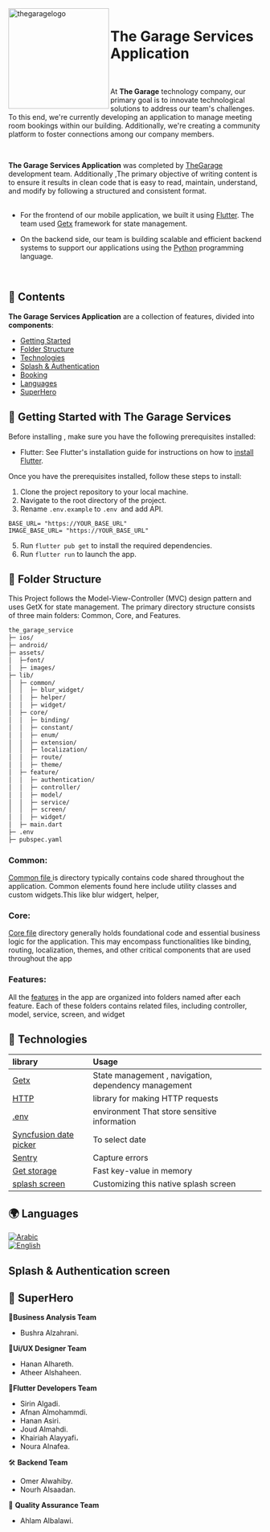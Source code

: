 <img align="left" width="200" height="full" src="https://github.com/afnanalmohd/uploadeImge/assets/53023171/a43b6c06-1ba8-43ed-9e5d-9e8eae93276e" alt="thegaragelogo" >

# The Garage Services Application


<br>

At  **The Garage** technology company, our primary goal is to innovate technological solutions to address our team's challenges. To this end, we're currently developing an application to manage meeting room bookings within our building.
 Additionally, we're creating a community platform to foster connections among our company members.

<br>

**The Garage Services Application** was completed by <a href="https://thegarage.sa">TheGarage</a> development team. Additionally ,The primary objective of writing 
content is to ensure it results in clean code that is easy to read, maintain, understand, and modify by following a structured and consistent format.
<br>
<br>
- For the frontend of our mobile application, we built it using <a href="https://docs.flutter.dev/get-started/install"> Flutter</a>.
The team used <a href="https://pub.dev/packages/get">Getx</a> framework for state management.

- On the backend side, our team is building scalable and efficient backend systems to support our applications using the <a href="https://www.python.org/doc/">Python</a> programming language.





<br>

## 🚧 Contents

**The Garage Services Application** are a collection of features, divided into **components**:
</b></b>


- [Getting Started](#started)
- [Folder Structure](#folder)
- [Technologies](#technologies)
- [Splash & Authentication](#authentication)
- [Booking](#booking)
- [Languages](#languages) 
- [SuperHero](#team) 




## 🚀  Getting Started  with  The Garage Services <a id="started"></a>

Before installing , make sure you have the following prerequisites installed:

- Flutter: See Flutter's installation guide for instructions on how to <a href="https://docs.flutter.dev/get-started/install">install Flutter</a>.

Once you have the prerequisites installed, follow these steps to install:

1. Clone the project repository to your local machine.
2. Navigate to the root directory of the project.
3. Rename `.env.example` to `.env `and add API.
 ``` 
 BASE_URL= "https://YOUR_BASE_URL"
 IMAGE_BASE_URL= "https://YOUR_BASE_URL"
 ``` 
5. Run `flutter pub get` to install the required dependencies.
6. Run `flutter run` to launch the app.





## 🔎 Folder Structure <a id="folder"></a>

This Project follows the Model-View-Controller (MVC) design pattern and uses GetX for state management. The primary directory structure consists of three main folders: Common, Core, and Features.

```bash
the_garage_service
├─ ios/
├─ android/
├─ assets/
│  ├─font/
│  ├─ images/
├─ lib/
│  ├─ common/
│  │  ├─ blur_widget/
│  │  ├─ helper/
│  │  ├─ widget/
│  ├─ core/
│  │  ├─ binding/
│  │  ├─ constant/
│  │  ├─ enum/
│  │  ├─ extension/
│  │  ├─ localization/
│  │  ├─ route/
│  │  ├─ theme/
│  ├─ feature/
│  │  ├─ authentication/
│  │  ├─ controller/
│  │  ├─ model/
│  │  ├─ service/
│  │  ├─ screen/
│  │  ├─ widget/
│  ├─ main.dart
├─ .env
├─ pubspec.yaml


```
### Common:

 <a href="https://github.com/The-Garage-Tech-Team/the_garage_services/tree/main/lib/common"> Common file </a> is directory typically contains code shared throughout the application. Common elements found here include utility classes and custom widgets.This like blur widgert, helper,


### Core:

 <a href="https://github.com/The-Garage-Tech-Team/the_garage_services/tree/main/lib/core">Core file</a> directory generally holds foundational code and essential business logic for the application. This may encompass functionalities like binding, routing, localization, themes, and other critical components that are used throughout the app 


### Features:

 All the <a href="https://github.com/The-Garage-Tech-Team/the_garage_services/tree/main/lib/feature">features</a> in the app are organized into folders named after each feature. Each of these folders contains related files, including controller, model, service, screen, and widget



## 💼 Technologies  <a id="technologies"></a>


| library  |         Usage 
| :-------- | :------------------------- |
| <a href="https://pub.dev/packages/get">Getx</a> |  State management , navigation, dependency management |
| <a href="https://pub.dev/packages/http">HTTP</a> | library for making HTTP requests |
| <a href="https://pub.dev/packages/flutter_dotenv">.env</a>|environment That store sensitive information|
| <a href="https://pub.dev/packages/syncfusion_flutter_datepicker"> Syncfusion date picker</a>|To select date 
| <a href="https://pub.dev/packages/sentry_flutter">Sentry</a>|Capture errors 
| <a href="https://pub.dev/packages/get_storage">Get storage</a>| Fast key-value in memory|
| <a href="https://pub.dev/packages/flutter_native_splash">splash screen </a>|Customizing this native splash screen|

## 🌍 Languages <a id="languages"></a>

[![Arabic](https://img.shields.io/badge/Language-Arabic-blue?style=for-the-badge)](README.md)
<br>
[![English](https://img.shields.io/badge/Language-English-yellow?style=for-the-badge)](README.md)


## Splash & Authentication screen  <a id="authentication"></a>  
  

## 🚀 SuperHero <a id="team"></a>   

📑**Business Analysis Team** 
  - Bushra Alzahrani.

🎨**Ui/UX Designer Team** 
  - Hanan Alhareth.
  - Atheer Alshaheen.

📱**Flutter Developers Team**
      
 -  Sirin Algadi.
 -  Afnan Almohammdi. 
 -  Hanan Asiri.
 -  Joud Almahdi.
 -  Khairiah Alayyafi،
 -  Noura Alnafea.

🛠️ **Backend Team** 
 -  Omer Alwahiby.
 -  Nourh Alsaadan.

🔦 **Quality Assurance Team**
 -  Ahlam Albalawi.





